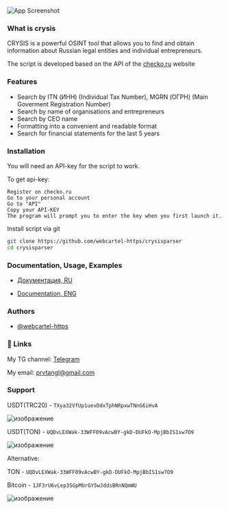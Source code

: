 
![App Screenshot](https://i.imgur.com/ybsM3MC.png)


### What is crysis

CRYSIS is a powerful OSINT tool that allows you to find and obtain information about Russian legal entities and individual entrepreneurs.

The script is developed based on the API of the [checko.ru](https://checko.ru) website
### Features

- Search by ITN (ИНН) (Individual Tax Number), MGRN (ОГРН) (Main Goverment Registration Number)
- Search by name of organisations and entrepreneurs
- Search by CEO name 
- Formatting into a convenient and readable format
- Search for financial statements for the last 5 years


### Installation

You will need an API-key for the script to work.

To get api-key:

    Register on checko.ru
    Go to your personal account
    Go to "API"
    Copy your API-KEY
    The program will prompt you to enter the key when you first launch it.


Install script via git

```bash
git clone https://github.com/webcartel-https/crysisparser
cd crysisparser
```
    
### Documentation, Usage, Examples

- [Документация, RU](https://github.com/webcartel-https/crysisparser/wiki/%D0%94%D0%BE%D0%BA%D1%83%D0%BC%D0%B5%D0%BD%D1%82%D0%B0%D1%86%D0%B8%D1%8F-%5BRU%5D)


- [Documentation, ENG](https://github.com/webcartel-https/crysisparser/wiki/Documentation-%5BENG%5D)

### Authors

- [@webcartel-https](https://www.github.com/webcartel-https)


### 🔗 Links
My TG channel: [Telegram](https://t.me/webcartelhttps)

My email: prvtangl@gmail.com


### Support

USDT(TRC20) - ```TXya32VfUp1uevDdxTphNRpxwTNnG6iHvA```

![изображение](https://github.com/user-attachments/assets/d2910940-27be-4d99-aa78-9dd41d788f55)


USDT(TON) - ```UQDvLEXWak-33WFF09vAcwBY-gkD-DUFkO-MpjBbIS1sw7O9```

![изображение](https://github.com/user-attachments/assets/d5ffdb67-c7db-424e-b018-f75c3250d42a)


Alternative:

TON - ```UQDvLEXWak-33WFF09vAcwBY-gkD-DUFkO-MpjBbIS1sw7O9```

Bitcoin - ```1JF3rU6vLep3SGpMUrGY5wJddsBRnNQmWU```

![изображение](https://github.com/user-attachments/assets/b9726915-bedb-454e-90dc-05ad6bb63705)


